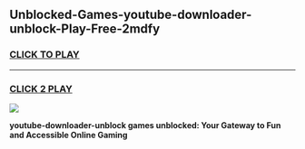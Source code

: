 
## Unblocked-Games-youtube-downloader-unblock-Play-Free-2mdfy
<h3>
<a href="https://premium76.site?title=youtube-downloader-unblock&ref=18A1">CLICK TO PLAY</a></h3>
<hr>

<h3>
<a href="https://premium76.site?title=youtube-downloader-unblock&ref=18A1">CLICK 2 PLAY</a>
  
</h3>

<a href="https://premium76.site?title=youtube-downloader-unblock&ref=18A1"><img src="https://clearcache.store/games.png"></a>


**youtube-downloader-unblock games unblocked: Your Gateway to Fun and Accessible Online Gaming**
